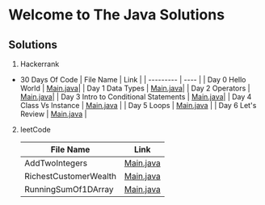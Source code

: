 # Welcome to The Java Solutions

## Solutions

1. Hackerrank

- 30 Days Of Code
   | File Name | Link |
   | --------- | ---- |
   | Day 0 Hello World | [Main.java](https://github.com/rrob1n/javaSolutions/blob/main/hackerrank/30DaysOfCode/Day0HelloWorld/src/Main.java)|
   | Day 1 Data Types | [Main.java](https://github.com/rrob1n/javaSolutions/blob/main/hackerrank/30DaysOfCode/Day1DataTypes/src/Main.java)|
   | Day 2 Operators | [Main.java](https://github.com/rrob1n/javaSolutions/blob/main/hackerrank/30DaysOfCode/Day2Operators/src/Main.java)|
   | Day 3 Intro to Conditional Statements | [Main.java](https://github.com/rrob1n/javaSolutions/blob/main/hackerrank/30DaysOfCode/Day3IntroToConditionalStatements/Main.java)|
   | Day 4 Class Vs Instance | [Main.java](https://github.com/rrob1n/javaSolutions/blob/main/hackerrank/30DaysOfCode/Day4ClassVsInstance/src/Main.java) |
   | Day 5 Loops | [Main.java](https://github.com/rrob1n/javaSolutions/blob/main/hackerrank/30DaysOfCode/Day5Loops/src/Main.java) |
   | Day 6 Let's Review | [Main.java](https://github.com/rrob1n/javaSolutions/blob/main/hackerrank/30DaysOfCode/Day6LetsReview/src/Main.java) |
   


2. leetCode

    | File Name | Link |
    | --------- | ---- |
    | AddTwoIntegers | [Main.java](https://github.com/rrob1n/javaSolutions/blob/main/leetcode/AddTwoIntegers/src/Main.java)|
    | RichestCustomerWealth | [Main.java](https://github.com/rrob1n/javaSolutions/blob/main/leetcode/RichestCustomerWealth/src/Main.java)|
    | RunningSumOf1DArray | [Main.java](https://github.com/rrob1n/javaSolutions/blob/main/leetcode/RunningSumOf1DArray/src/Main.java)|